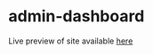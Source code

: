 # admin-dashboard

Live preview of site available [here](https://lknapp1888.github.io/admin-dashboard/)